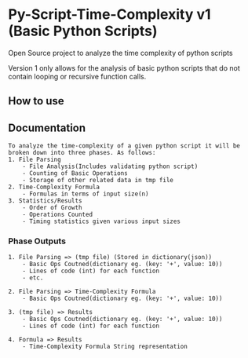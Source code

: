 # Py-Script-Time-Complexity v1 (Basic Python Scripts)
Open Source project to analyze the time complexity of python scripts

Version 1 only allows for the analysis of basic python scripts that do not contain looping or recursive function calls. 

## How to use

## Documentation 

```
To analyze the time-complexity of a given python script it will be broken down into three phases. As follows: 
1. File Parsing
    - File Analysis(Includes validating python script)
    - Counting of Basic Operations
    - Storage of other related data in tmp file
2. Time-Complexity Formula 
    - Formulas in terms of input size(n) 
3. Statistics/Results 
    - Order of Growth
    - Operations Counted
    - Timing statistics given various input sizes 
```
### Phase Outputs

```
1. File Parsing => (tmp file) (Stored in dictionary(json))
    - Basic Ops Coutned(dictionary eg. (key: '+', value: 10))
    - Lines of code (int) for each function
    - etc. 

2. File Parsing => Time-Complexity Formula
    - Basic Ops Coutned(dictionary eg. (key: '+', value: 10))

3. (tmp file) => Results 
    - Basic Ops Coutned(dictionary eg. (key: '+', value: 10))
    - Lines of code (int) for each function

4. Formula => Results
    - Time-Complexity Formula String representation
```
